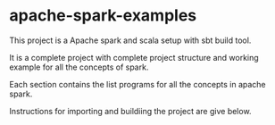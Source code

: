 # apache-spark-examples

This project is a Apache spark and scala setup with sbt build tool.

It is a complete project with complete project structure and working example for all the concepts of spark.

Each section contains the list programs for all the concepts in apache spark.

Instructions for importing and buildiing the project are give below.

